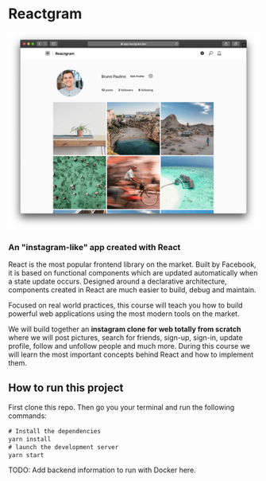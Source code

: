 # Reactgram

![Reactgram user profile page](./reactgram-screenshot.png)

### An "instagram-like" app created with React

React is the most popular frontend library on the market. Built by Facebook, it is based on functional components which are updated automatically when a state update occurs. Designed around a declarative architecture, components created in React are much easier to build, debug and maintain.

Focused on real world practices, this course will teach you how to build powerful web applications using the most modern tools on the market.

We will build together an **instagram clone for web totally from scratch** where we will post pictures, search for friends, sign-up, sign-in, update profile, follow and unfollow people and much more. During this course we will learn the most important concepts behind React and how to implement them.

## How to run this project

First clone this repo. Then go you your terminal and run the following commands:

```shell
# Install the dependencies
yarn install
# launch the development server
yarn start
```

TODO: Add backend information to run with Docker here.
